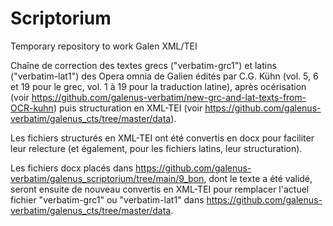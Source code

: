 # Scriptorium
Temporary repository to work Galen XML/TEI

Chaîne de correction des textes grecs ("verbatim-grc1") et latins ("verbatim-lat1") des Opera omnia de Galien édités par C.G. Kühn (vol. 5, 6 et 19 pour le grec, vol. 1 à 19 pour la traduction latine), après océrisation (voir https://github.com/galenus-verbatim/new-grc-and-lat-texts-from-OCR-kuhn) puis structuration en XML-TEI (voir https://github.com/galenus-verbatim/galenus_cts/tree/master/data).

Les fichiers structurés en XML-TEI ont été convertis en docx pour faciliter leur relecture (et également, pour les fichiers latins, leur structuration).

Les fichiers docx placés dans https://github.com/galenus-verbatim/galenus_scriptorium/tree/main/9_bon, dont le texte a été validé, seront ensuite de nouveau convertis en XML-TEI pour remplacer l'actuel fichier "verbatim-grc1" ou "verbatim-lat1" dans https://github.com/galenus-verbatim/galenus_cts/tree/master/data.
